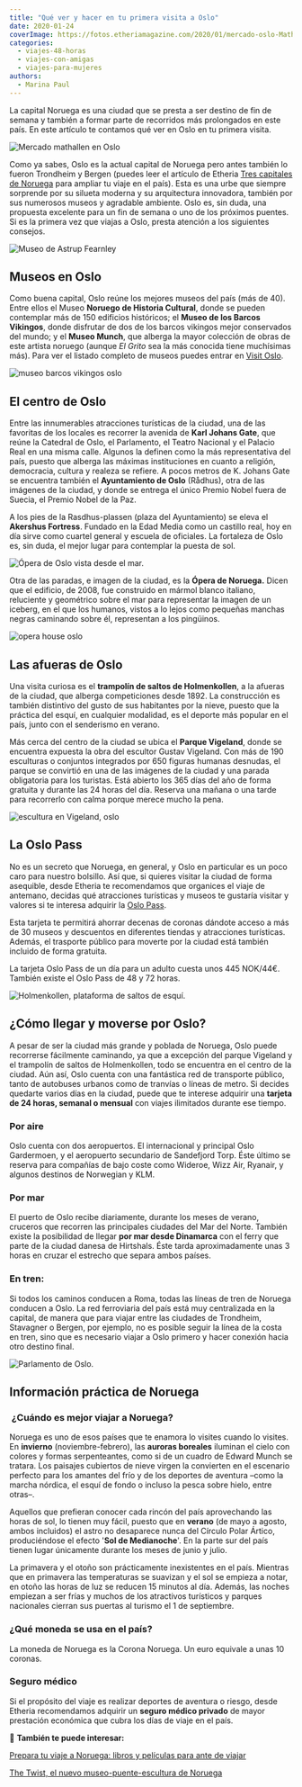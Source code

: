 ```yaml
---
title: "Qué ver y hacer en tu primera visita a Oslo"
date: 2020-01-24
coverImage: https://fotos.etheriamagazine.com/2020/01/mercado-oslo-Mathallen.jpg
categories: 
  - viajes-48-horas
  - viajes-con-amigas
  - viajes-para-mujeres
authors: 
  - Marina Paul
---
```


La capital Noruega es una ciudad que se presta a ser destino de fin de semana y también 
a formar parte de recorridos más prolongados en este país. En este artículo te contamos 
qué ver en Oslo en tu primera visita. 

![Mercado mathallen en Oslo](https://fotos.etheriamagazine.com/2020/01/mercado-oslo-Mathallen.jpg "Mathallen es un mercado gastronómico donde probar la cocina local. © CH/ Visit Norway")

Como ya sabes, Oslo es la actual capital de Noruega pero antes también lo fueron 
Trondheim y Bergen (puedes leer el artículo de Etheria [Tres capitales de 
Noruega](http://etheriamagazine.com/2020/01/24/que-ver-en-noruega-trondheim-bergen-y-oslo/) 
para ampliar tu viaje en el país). Esta es una urbe que siempre sorprende por su silueta 
moderna y su arquitectura innovadora, también por sus numerosos museos y agradable 
ambiente. Oslo es, sin duda, una propuesta excelente para un fin de semana o uno de los 
próximos puentes. Si es la primera vez que viajas a Oslo, presta atención a los 
siguientes consejos. 

![Museo de Astrup Fearnley](https://fotos.etheriamagazine.com/2020/01/Astrup-Fearnley-Museum.jpg "Museo de Astrup Fearnley. © Vegard Kleven/ Visit Norway")

## Museos en Oslo

Como buena capital, Oslo reúne los mejores museos del país (más de 40). Entre ellos el 
Museo **Noruego de Historia Cultural**, donde se pueden contemplar más de 150 edificios 
históricos; el **Museo de los Barcos Vikingos**, donde disfrutar de dos de los barcos 
vikingos mejor conservados del mundo; y el **Museo Munch**, que alberga la mayor 
colección de obras de este artista noruego (aunque _El Grito_ sea la más conocida tiene 
muchísimas más). Para ver el listado completo de museos puedes entrar en [Visit 
Oslo](https://www.visitoslo.com/es/actividades-y-atracciones/atracciones/museo/). 

![museo barcos vikingos oslo](https://fotos.etheriamagazine.com/2020/01/museo-vikingo-oslo.jpg "Barco vikingo en el © Museo de la Historia Cultural.")

## El centro de Oslo

Entre las innumerables atracciones turísticas de la ciudad, una de las favoritas de los 
locales es recorrer la avenida de **Karl Johans Gate**, que reúne la Catedral de Oslo, 
el Parlamento, el Teatro Nacional y el Palacio Real en una misma calle. Algunos la 
definen como la más representativa del país, puesto que alberga las máximas 
instituciones en cuanto a religión, democracia, cultura y realeza se refiere. A pocos 
metros de K. Johans Gate se encuentra también el **Ayuntamiento de Oslo** (Rådhus), otra 
de las imágenes de la ciudad, y donde se entrega el único Premio Nobel fuera de Suecia, 
el Premio Nobel de la Paz. 

A los pies de la Rasdhus-plassen (plaza del Ayuntamiento) se eleva el **Akershus 
Fortress**. Fundado en la Edad Media como un castillo real, hoy en día sirve como 
cuartel general y escuela de oficiales. La fortaleza de Oslo es, sin duda, el mejor 
lugar para contemplar la puesta de sol. 

![Ópera de Oslo vista desde el mar.](https://fotos.etheriamagazine.com/2020/01/Noruega-Oslo-Opera.jpg "Ópera de Oslo vista desde el mar. © M.P.")

Otra de las paradas, e imagen de la ciudad, es la **Ópera de Noruega.** Dicen que el 
edificio, de 2008, fue construido en mármol blanco italiano, reluciente y geométrico 
sobre el mar para representar la imagen de un iceberg, en el que los humanos, vistos a 
lo lejos como pequeñas manchas negras caminando sobre él, representan a los pingüinos. 

![opera house oslo](https://fotos.etheriamagazine.com/2020/01/Opera-house-Oslo.jpg "Interior de la Opera de Oslo. © Helena Osykova")

## Las afueras de Oslo

Una visita curiosa es el **trampolín de saltos de Holmenkollen**, a la afueras de la 
ciudad, que alberga competiciones desde 1892. La construcción es también distintivo del 
gusto de sus habitantes por la nieve, puesto que la práctica del esquí, en cualquier 
modalidad, es el deporte más popular en el país, junto con el senderismo en verano. 

Más cerca del centro de la ciudad se ubica el **Parque Vigeland**, donde se encuentra 
expuesta la obra del escultor Gustav Vigeland. Con más de 190 esculturas o conjuntos 
integrados por 650 figuras humanas desnudas, el parque se convirtió en una de las 
imágenes de la ciudad y una parada obligatoria para los turistas. Está abierto los 365 
días del año de forma gratuita y durante las 24 horas del día. Reserva una mañana o una 
tarde para recorrerlo con calma porque merece mucho la pena. 

![escultura en Vigeland, oslo](https://fotos.etheriamagazine.com/2020/01/The-Vigeland-Park.jpg "La escultura de este niño en plena rabieta es una de las más conocidas del parque Vigeland. © CH/ Visit Norway")

## La Oslo Pass

No es un secreto que Noruega, en general, y Oslo en particular es un poco caro para 
nuestro bolsillo. Así que, si quieres visitar la ciudad de forma asequible, desde 
Etheria te recomendamos que organices el viaje de antemano, decidas qué atracciones 
turísticas y museos te gustaría visitar y valores si te interesa adquirir la [Oslo 
Pass](http://www.visitoslo.com/es/actividades-y-atracciones/oslo-pass/). 

Esta tarjeta te permitirá ahorrar decenas de coronas dándote acceso a más de 30 museos y 
descuentos en diferentes tiendas y atracciones turísticas. Además, el trasporte público 
para moverte por la ciudad está también incluido de forma gratuita. 

La tarjeta Oslo Pass de un día para un adulto cuesta unos 445 NOK/44€. También existe el 
Oslo Pass de 48 y 72 horas. 

![Holmenkollen, plataforma de saltos de esquí.](https://fotos.etheriamagazine.com/2020/01/Noruega-Olso-Holmenkollen.jpg "Holmenkollen, plataforma de saltos de esquí. ©M.P.")

## ¿Cómo llegar y moverse por Oslo?

A pesar de ser la ciudad más grande y poblada de Noruega, Oslo puede recorrerse 
fácilmente caminando, ya que a excepción del parque Vigeland y el trampolín de saltos de 
Holmenkollen, todo se encuentra en el centro de la ciudad. Aún así, Oslo cuenta con una 
fantástica red de transporte público, tanto de autobuses urbanos como de tranvías o 
líneas de metro. Si decides quedarte varios días en la ciudad, puede que te interese 
adquirir una **tarjeta de 24 horas, semanal o mensual** con viajes ilimitados durante 
ese tiempo. 

### Por aire

Oslo cuenta con dos aeropuertos. El internacional y principal Oslo Gardermoen, y el 
aeropuerto secundario de Sandefjord Torp. Éste último se reserva para compañías de bajo 
coste como Wideroe, Wizz Air, Ryanair, y algunos destinos de Norwegian y KLM. 

### **Por mar**

El puerto de Oslo recibe diariamente, durante los meses de verano, cruceros que recorren 
las principales ciudades del Mar del Norte. También existe la posibilidad de llegar 
**por mar desde Dinamarca** con el ferry que parte de la ciudad danesa de Hirtshals. 
Éste tarda aproximadamente unas 3 horas en cruzar el estrecho que separa ambos países. 

### En tren:

Si todos los caminos conducen a Roma, todas las líneas de tren de Noruega conducen a 
Oslo. La red ferroviaria del país está muy centralizada en la capital, de manera que 
para viajar entre las ciudades de Trondheim, Stavagner o Bergen, por ejemplo, no es 
posible seguir la línea de la costa en tren, sino que es necesario viajar a Oslo primero 
y hacer conexión hacia otro destino final. 

![Parlamento de Oslo.](https://fotos.etheriamagazine.com/2020/01/Noruega-Oslo-Parlamento.jpg "Parlamento de Oslo. © M.P.")

## Información práctica de Noruega

###  ¿Cuándo es mejor viajar a Noruega?

Noruega es uno de esos países que te enamora lo visites cuando lo visites. En 
**invierno** (noviembre-febrero), las **auroras boreales** iluminan el cielo con colores 
y formas serpenteantes, como si de un cuadro de Edward Munch se tratara. Los paisajes 
cubiertos de nieve virgen la convierten en el escenario perfecto para los amantes del 
frío y de los deportes de aventura –como la marcha nórdica, el esquí de fondo o incluso 
la pesca sobre hielo, entre otras–. 

Aquellos que prefieran conocer cada rincón del país aprovechando las horas de sol, lo 
tienen muy fácil, puesto que en **verano** (de mayo a agosto, ambos incluidos) el astro 
no desaparece nunca del Círculo Polar Ártico, produciéndose el efecto '**Sol de 
Medianoche**'. En la parte sur del país tienen lugar únicamente durante los meses de 
junio y julio. 

La primavera y el otoño son prácticamente inexistentes en el país. Mientras que en 
primavera las temperaturas se suavizan y el sol se empieza a notar, en otoño las horas 
de luz se reducen 15 minutos al día. Además, las noches empiezan a ser frías y muchos de 
los atractivos turísticos y parques nacionales cierran sus puertas al turismo el 1 de 
septiembre. 

### ¿Qué moneda se usa en el país?

La moneda de Noruega es la Corona Noruega. Un euro equivale a unas 10 coronas. 

### Seguro médico

Si el propósito del viaje es realizar deportes de aventura o riesgo, desde Etheria 
recomendamos adquirir un **seguro médico privado** de mayor prestación económica que 
cubra los días de viaje en el país. 

📌 **También te puede interesar:** 

[Prepara tu viaje a Noruega: libros y películas para ante de 
viajar](https://etheriamagazine.com/2020/08/18/prepara-tu-viaje-libros-series-de-noruega/) 

[The Twist, el nuevo museo-puente-escultura de 
Noruega](https://etheriamagazine.com/2019/10/03/the-twist-museo-puente-escultura-noruega-viajes-arte/)
